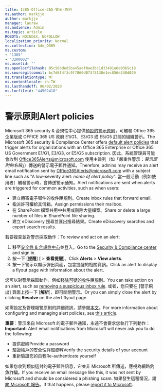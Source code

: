 ```yaml
---
title: 1385-Office-365-警示-原則
ms.author: markjjo
author: markjjo
manager: lauraw
ms.audience: Admin
ms.topic: article
ROBOTS: NOINDEX, NOFOLLOW
localization_priority: Normal
ms.collection: Adm_O365
ms.custom:
- "1385"
- "3200002"
ms.assetid: ''
ms.openlocfilehash: 05c58bded5ba45aef8ae3bc1d33491e6e0365c18
ms.sourcegitcommit: bc7d6f4f3c9f7060d073f5130e1ec856e248d020
ms.translationtype: MT
ms.contentlocale: zh-TW
ms.lasthandoff: 06/02/2020
ms.locfileid: "44502418"
---
```

# <a name="alert-policies"></a><span data-ttu-id="d1783-102">警示原則</span><span class="sxs-lookup"><span data-stu-id="d1783-102">Alert policies</span></span>

<span data-ttu-id="d1783-103">Microsoft 365 security & 合規性中心提供[預設的警示原則](https://docs.microsoft.com/microsoft-365/compliance/alert-policies#default-alert-policies)，可觸發 Office 365 企業版或 OFFICE 365 US 政府 E1/G1、E3/G3 或 E5/G5 訂閱的組織警示。</span><span class="sxs-lookup"><span data-stu-id="d1783-103">The Microsoft 365 security & Compliance Center offers [default alert policies](https://docs.microsoft.com/microsoft-365/compliance/alert-policies#default-alert-policies) that trigger alerts for organizations with an Office 365 Enterprise or Office 365 US Government E1/G1, E3/G3, or E5/G5 subscription.</span></span> <span data-ttu-id="d1783-104">因此，系統管理員可能會收到 Office365Alerts@microsoft.com 使用主旨列（如「嚴重性警示：*警示原則的名稱*」）傳送的警示電子郵件通知。</span><span class="sxs-lookup"><span data-stu-id="d1783-104">Therefore, admins may receive an alert email notification sent by Office365Alerts@microsoft.com with a subject line such as "A low-severity alert: *name of alert policy*".</span></span> <span data-ttu-id="d1783-105">當一般活動（例如使用者）觸發警示時，會傳送警示通知。</span><span class="sxs-lookup"><span data-stu-id="d1783-105">Alert notifications are sent when alerts are triggered for common activities, such as when users:</span></span>

- <span data-ttu-id="d1783-106">建立轉寄電子郵件的收件匣規則。</span><span class="sxs-lookup"><span data-stu-id="d1783-106">Create inbox rules that forward email.</span></span>
- <span data-ttu-id="d1783-107">指派許可權給其信箱。</span><span class="sxs-lookup"><span data-stu-id="d1783-107">Assign permissions their mailbox.</span></span>
- <span data-ttu-id="d1783-108">在 SharePoint 檔案共用中共用或刪除大量檔案。</span><span class="sxs-lookup"><span data-stu-id="d1783-108">Share or delete a large number of files in SharePoint file sharing.</span></span>
- <span data-ttu-id="d1783-109">建立 eDiscovery 搜尋並匯出搜尋結果。</span><span class="sxs-lookup"><span data-stu-id="d1783-109">Create eDiscovery searches and export search results.</span></span>

<span data-ttu-id="d1783-110">若要複查並對警示採取動作：</span><span class="sxs-lookup"><span data-stu-id="d1783-110">To review and act on an alert:</span></span>

1. <span data-ttu-id="d1783-111">移至[安全性 & 合規性中心](https://protection.office.com)並登入。</span><span class="sxs-lookup"><span data-stu-id="d1783-111">Go to the [Security & Compliance center](https://protection.office.com) and sign in.</span></span>
2. <span data-ttu-id="d1783-112">按一下 [**提醒**] [  >  **查看提醒**]。</span><span class="sxs-lookup"><span data-stu-id="d1783-112">Click **Alerts** > **View alerts**.</span></span>
3. <span data-ttu-id="d1783-113">按一下警示以顯示彈出頁面，包含提醒的相關資訊。</span><span class="sxs-lookup"><span data-stu-id="d1783-113">Click an alert to display a flyout page with information about the alert.</span></span>

<span data-ttu-id="d1783-114">您可以對警示採取動作，例如[移除可疑的收件匣規則](https://docs.microsoft.com/microsoft-365/security/office-365-security/responding-to-a-compromised-email-account)。</span><span class="sxs-lookup"><span data-stu-id="d1783-114">You can take action on an alert, such as [removing a suspicious inbox rule](https://docs.microsoft.com/microsoft-365/security/office-365-security/responding-to-a-compromised-email-account).</span></span> <span data-ttu-id="d1783-115">或者，您只要在 [警示飛出] 頁面上按一下 [**解析**]，即可關閉警示。</span><span class="sxs-lookup"><span data-stu-id="d1783-115">Or you can simply close the alert by clicking **Resolve** on the alert flyout page.</span></span>

<span data-ttu-id="d1783-116">如需設定及管理報警原則的詳細資訊，請參閱[本文](https://docs.microsoft.com/microsoft-365/compliance/alert-policies)。</span><span class="sxs-lookup"><span data-stu-id="d1783-116">For more information about configuring and managing alert policies, see  [this article](https://docs.microsoft.com/microsoft-365/compliance/alert-policies).</span></span>

<span data-ttu-id="d1783-117">**重要**：警示來自 Microsoft 的電子郵件通知，永遠不會要求您執行下列動作：</span><span class="sxs-lookup"><span data-stu-id="d1783-117">**Important**: Alert email notifications from Microsoft will never ask you to do the following:</span></span>

- <span data-ttu-id="d1783-118">提供密碼</span><span class="sxs-lookup"><span data-stu-id="d1783-118">Provide a password</span></span>
- <span data-ttu-id="d1783-119">驗證帳戶的安全性詳細資料</span><span class="sxs-lookup"><span data-stu-id="d1783-119">Verify the security details of your account</span></span>
- <span data-ttu-id="d1783-120">重新驗證您的自我</span><span class="sxs-lookup"><span data-stu-id="d1783-120">Re-authenticate yourself</span></span>

<span data-ttu-id="d1783-121">如果您收到類似這封的電子郵件訊息，它並非 Microsoft 所傳送，應視為網路釣魚詐騙。</span><span class="sxs-lookup"><span data-stu-id="d1783-121">If you receive an email message like this, it was not sent by Microsoft and should be considered a phishing scam.</span></span> <span data-ttu-id="d1783-122">如果發生這種情況，請[向 Microsoft 報告](https://docs.microsoft.com/microsoft-365/security/office-365-security/report-junk-email-and-phishing-scams-in-outlook-on-the-web-eop)。</span><span class="sxs-lookup"><span data-stu-id="d1783-122">If that happens, please [report it to Microsoft](https://docs.microsoft.com/microsoft-365/security/office-365-security/report-junk-email-and-phishing-scams-in-outlook-on-the-web-eop).</span></span>